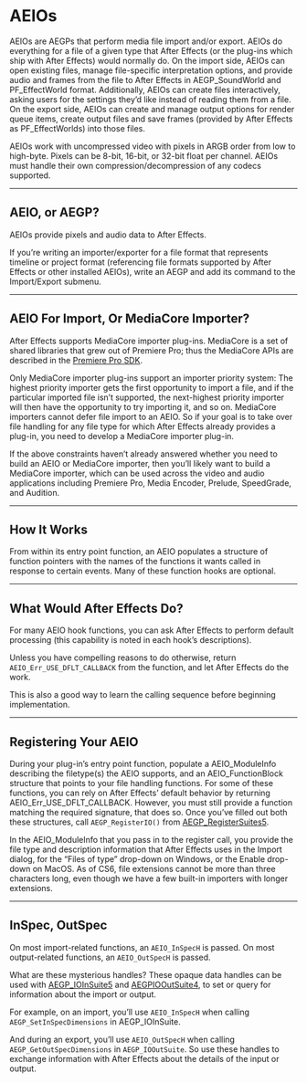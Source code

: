 # AEIOs

AEIOs are AEGPs that perform media file import and/or export. AEIOs do everything for a file of a given type that After Effects (or the plug-ins which ship with After Effects) would normally do. On the import side, AEIOs can open existing files, manage file-specific interpretation options, and provide audio and frames from the file to After Effects in AEGP_SoundWorld and PF_EffectWorld format. Additionally, AEIOs can create files interactively, asking users for the settings they’d like instead of reading them from a file. On the export side, AEIOs can create and manage output options for render queue items, create output files and save frames (provided by After Effects as PF_EffectWorlds) into those files.

AEIOs work with uncompressed video with pixels in ARGB order from low to high-byte. Pixels can be 8-bit, 16-bit, or 32-bit float per channel. AEIOs must handle their own compression/decompression of any codecs supported.

---

## AEIO, or AEGP?

AEIOs provide pixels and audio data to After Effects.

If you’re writing an importer/exporter for a file format that represents timeline or project format (referencing file formats supported by After Effects or other installed AEIOs), write an AEGP and add its command to the Import/Export submenu.

---

## AEIO For Import, Or MediaCore Importer?

After Effects supports MediaCore importer plug-ins. MediaCore is a set of shared libraries that grew out of Premiere Pro; thus the MediaCore APIs are described in the [Premiere Pro SDK](http://ppro-plugin-sdk.aenhancers.com/).

Only MediaCore importer plug-ins support an importer priority system: The highest priority importer gets the first opportunity to import a file, and if the particular imported file isn’t supported, the next-highest priority importer will then have the opportunity to try importing it, and so on. MediaCore importers cannot defer file import to an AEIO. So if your goal is to take over file handling for any file type for which After Effects already provides a plug-in, you need to develop a MediaCore importer plug-in.

If the above constraints haven’t already answered whether you need to build an AEIO or MediaCore importer, then you’ll likely want to build a MediaCore importer, which can be used across the video and audio applications including Premiere Pro, Media Encoder, Prelude, SpeedGrade, and Audition.

---

## How It Works

From within its entry point function, an AEIO populates a structure of function pointers with the names of the functions it wants called in response to certain events. Many of these function hooks are optional.

---

## What Would After Effects Do?

For many AEIO hook functions, you can ask After Effects to perform default processing (this capability is noted in each hook’s descriptions).

Unless you have compelling reasons to do otherwise, return `AEIO_Err_USE_DFLT_CALLBACK` from the function, and let After Effects do the work.

This is also a good way to learn the calling sequence before beginning implementation.

---

## Registering Your AEIO

During your plug-in’s entry point function, populate a AEIO_ModuleInfo describing the filetype(s) the AEIO supports, and an AEIO_FunctionBlock structure that points to your file handling functions. For some of these functions, you can rely on After Effects’ default behavior by returning AEIO_Err_USE_DFLT_CALLBACK. However, you must still provide a function matching the required signature, that does so. Once you’ve filled out both these structures, call `AEGP_RegisterIO()` from [AEGP_RegisterSuites5](../aegps/aegp-suites.md#aegps-aegp-suites-aegp-registersuites).

In the AEIO_ModuleInfo that you pass in to the register call, you provide the file type and description information that After Effects uses in the Import dialog, for the “Files of type” drop-down on Windows, or the Enable drop-down on MacOS. As of CS6, file extensions cannot be more than three characters long, even though we have a few built-in importers with longer extensions.

---

## InSpec, OutSpec

On most import-related functions, an `AEIO_InSpecH` is passed. On most output-related functions, an `AEIO_OutSpecH` is passed.

What are these mysterious handles? These opaque data handles can be used with [AEGP_IOInSuite5](new-kids-on-the-function-block.md#aeios-new-kids-on-the-function-block-aegp-ioinsuite) and [AEGPIOOutSuite4](new-kids-on-the-function-block.md#aeios-new-kids-on-the-function-block-aegpiooutsuite), to set or query for information about the import or output.

For example, on an import, you’ll use `AEIO_InSpecH` when calling `AEGP_SetInSpecDimensions` in AEGP_IOInSuite.

And during an export, you’ll use `AEIO_OutSpecH` when calling `AEGP_GetOutSpecDimensions` in `AEGP_IOOutSuite`. So use these handles to exchange information with After Effects about the details of the input or output.
